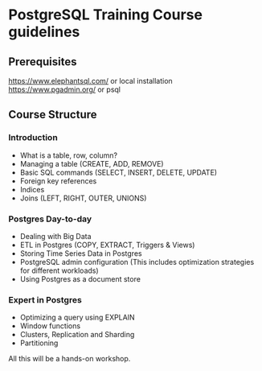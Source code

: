# PostgreSQL Training Course guidelines

## Prerequisites
  https://www.elephantsql.com/ or local installation
  https://www.pgadmin.org/ or psql

## Course Structure

### Introduction
- What is a table, row, column?
- Managing a table (CREATE, ADD, REMOVE)
- Basic SQL commands (SELECT, INSERT, DELETE, UPDATE)
- Foreign key references
- Indices
- Joins (LEFT, RIGHT, OUTER, UNIONS)

### Postgres Day-to-day
- Dealing with Big Data
- ETL in Postgres (COPY, EXTRACT, Triggers & Views)
- Storing Time Series Data in Postgres
- PostgreSQL admin configuration (This includes optimization strategies for different workloads)
- Using Postgres as a document store

### Expert in Postgres
- Optimizing a query using EXPLAIN
- Window functions
- Clusters, Replication and Sharding
- Partitioning

All this will be a hands-on workshop.
